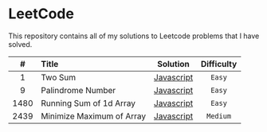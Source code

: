 # LeetCode

This repository contains all of my solutions to Leetcode problems that I have solved.



| # | Title | Solution | Difficulty |
|:-------------:|:-------------|:-------------:|:-------------:|
|  1 | Two Sum | [Javascript](https://github.com/salahmohsen/LeetCode/blob/main/1.%20Two%20Sum.js "Javascript") | `Easy` |
|  9 | Palindrome Number | [Javascript](https://github.com/salahmohsen/LeetCode/blob/main/9.%20Palindrome%20Number.js "Javascript") | `Easy` |
|  1480 | Running Sum of 1d Array | [Javascript](https://github.com/salahmohsen/LeetCode/blob/main/1480.%20Running%20Sum%20of%201d%20Array.js "Javascript") | `Easy` |
|  2439 | Minimize Maximum of Array | [Javascript](https://github.com/salahmohsen/LeetCode/blob/main/2439.%20Minimize%20Maximum%20of%20Array.js "Javascript") | `Medium` |


